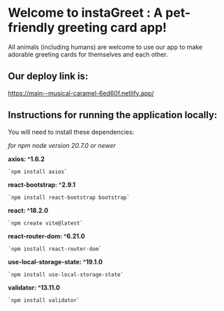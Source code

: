 # Welcome to instaGreet : A pet-friendly greeting card app!

All animals (including humans) are welcome to use our app to make adorable greeting cards for themselves and each other.

## Our deploy link is:

https://main--musical-caramel-6ed60f.netlify.app/

## Instructions for running the application locally:

You will need to install these dependencies:

*for npm node version 20.7.0 or newer*

**axios: ^1.6.2**

    `npm install axios`

**react-bootstrap: ^2.9.1**

    `npm install react-bootstrap bootstrap`

**react: ^18.2.0**

    `npm create vite@latest`

**react-router-dom: ^6.21.0**

    `npm install react-router-dom`

**use-local-storage-state: ^19.1.0**

    `npm install use-local-storage-state`

**validator: ^13.11.0**

    `npm install validator`

